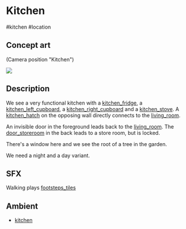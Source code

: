 # Kitchen

#kitchen #location 

## Concept art

(Camera position "Kitchen")

![](../images/concept_kitchen.png)

## Description

We see a very functional kitchen with a [kitchen_fridge](../items/kitchen_fridge.md), a [kitchen_left_cupboard](../items/kitchen_left_cupboard.md), a [kitchen_right_cupboard](../items/kitchen_right_cupboard.md) and a [kitchen_stove](../items/kitchen_stove.md). A [kitchen_hatch](../items/kitchen_hatch.md) on the opposing wall directly connects to the [living_room](living_room.md).

An invisible door in the foreground leads back to the [living_room](../ambients/living_room.md). The [door_storeroom](../items/door_storeroom.md) in the back leads to a store room, but is locked.

There's a window here and we see the root of a tree in the garden.

We need a night and a day variant.

## SFX

Walking plays [footsteps_tiles](../sfx/footsteps_tiles.md)

## Ambient

- [kitchen](kitchen.md)
